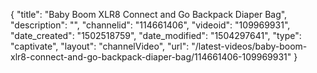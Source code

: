 {
    "title": "Baby Boom XLR8 Connect and Go Backpack Diaper Bag",
    "description": "",
    "channelid": "114661406",
    "videoid": "109969931",
    "date_created": "1502518759",
    "date_modified": "1504297641",
    "type": "captivate",
    "layout": "channelVideo",
    "url": "\/latest-videos\/baby-boom-xlr8-connect-and-go-backpack-diaper-bag\/114661406-109969931"
}